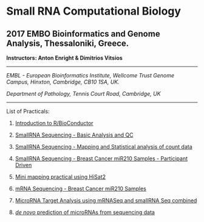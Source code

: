 Small RNA Computational Biology
===============================

2017 EMBO Bioinformatics and Genome Analysis, Thessaloniki, Greece.
-------------------------------------------------------------------

**Instructors: Anton Enright & Dimitrios Vitsios**

***
_EMBL - European Bioinformatics Institute,_
_Wellcome Trust Genome Campus,_
_Hinxton, Cambridge, CB10 1SA, UK._

_Department of Pathology,_
_Tennis Court Road,_
_Cambridge, UK_
***

List of Practicals:

1.  [Introduction to R/BioConductor](Intro_R/Intro_R_Practical.md)

2.  [SmallRNA Sequencing - Basic Analysis and QC](small_RNA_seq/Practical_1/Practical_1.md)
3.  [SmallRNA Sequencing - Mapping and Statistical analysis of count data](small_RNA_seq/Practical_2/Practical_2.md)

4.  [SmallRNA Sequencing - Breast Cancer miR210 Samples - Participant Driven](miR_210_Experiment/small_RNASeq/small_RNASeq.md)
5.  [Mini mapping practical using HiSat2](miR_210_Experiment/mini_mapping/)
6.  [mRNA Sequencing - Breast Cancer miR210 Samples](miR_210_Experiment/mRNA_Seq/mRNA_Seq.md)

7.  [MicroRNA Target Analysis using mRNASeq and smallRNA Seq combined](Sylamer)

8.  [_de novo_ prediction of microRNAs from sequencing data](mirnovo)

